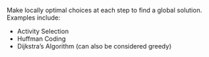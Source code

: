 Make locally optimal choices at each step to find a global solution. Examples include:
- Activity Selection
- Huffman Coding
- Dijkstra’s Algorithm (can also be considered greedy)